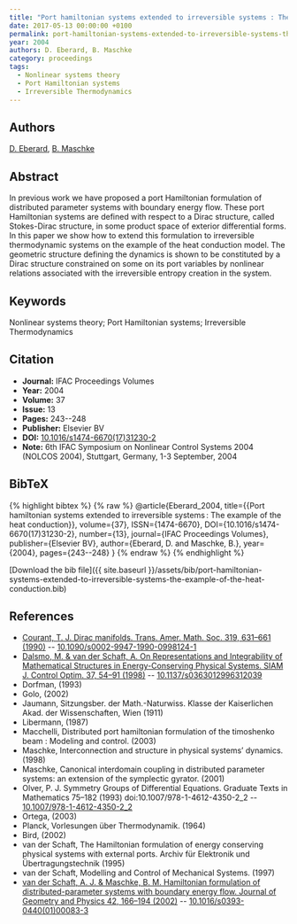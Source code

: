 ```yaml
---
title: "Port hamiltonian systems extended to irreversible systems : The example of the heat conduction"
date: 2017-05-13 00:00:00 +0100
permalink: port-hamiltonian-systems-extended-to-irreversible-systems-the-example-of-the-heat-conduction
year: 2004
authors: D. Eberard, B. Maschke
category: proceedings
tags:
  - Nonlinear systems theory
  - Port Hamiltonian systems
  - Irreversible Thermodynamics
---
```

 
## Authors
[D. Eberard](authors/damien-eberard), [B. Maschke](authors/bernhard-maschke)
 
## Abstract
In previous work we have proposed a port Hamiltonian formulation of distributed parameter systems with boundary energy flow. These port Hamiltonian systems are defined with respect to a Dirac structure, called Stokes-Dirac structure, in some product space of exterior differential forms. In this paper we show how to extend this formulation to irreversible thermodynamic systems on the example of the heat conduction model. The geometric structure defining the dynamics is shown to be constituted by a Dirac structure constrained on some on its port variables by nonlinear relations associated with the irreversible entropy creation in the system.
 
## Keywords
Nonlinear systems theory; Port Hamiltonian systems; Irreversible Thermodynamics
 
## Citation
- **Journal:** IFAC Proceedings Volumes
- **Year:** 2004
- **Volume:** 37
- **Issue:** 13
- **Pages:** 243--248
- **Publisher:** Elsevier BV
- **DOI:** [10.1016/s1474-6670(17)31230-2](https://doi.org/10.1016/s1474-6670(17)31230-2)
- **Note:** 6th IFAC Symposium on Nonlinear Control Systems 2004 (NOLCOS 2004), Stuttgart, Germany, 1-3 September, 2004
 
## BibTeX
{% highlight bibtex %}
{% raw %}
@article{Eberard_2004,
  title={{Port hamiltonian systems extended to irreversible systems : The example of the heat conduction}},
  volume={37},
  ISSN={1474-6670},
  DOI={10.1016/s1474-6670(17)31230-2},
  number={13},
  journal={IFAC Proceedings Volumes},
  publisher={Elsevier BV},
  author={Eberard, D. and Maschke, B.},
  year={2004},
  pages={243--248}
}
{% endraw %}
{% endhighlight %}
 
[Download the bib file]({{ site.baseurl }}/assets/bib/port-hamiltonian-systems-extended-to-irreversible-systems-the-example-of-the-heat-conduction.bib)
 
## References
- [Courant, T. J. Dirac manifolds. Trans. Amer. Math. Soc. 319, 631–661 (1990)](dirac-manifolds) -- [10.1090/s0002-9947-1990-0998124-1](https://doi.org/10.1090/s0002-9947-1990-0998124-1)
- [Dalsmo, M. & van der Schaft, A. On Representations and Integrability of Mathematical Structures in Energy-Conserving Physical Systems. SIAM J. Control Optim. 37, 54–91 (1998)](on-representations-and-integrability-of-mathematical-structures-in-energy-conserving-physical-systems) -- [10.1137/s0363012996312039](https://doi.org/10.1137/s0363012996312039)
- Dorfman, (1993)
- Golo, (2002)
- Jaumann, Sitzungsber. der Math.-Naturwiss. Klasse der Kaiserlichen Akad. der Wissenschaften, Wien (1911)
- Libermann, (1987)
- Macchelli, Distributed port hamiltonian formulation of the timoshenko beam : Modeling and control. (2003)
- Maschke, Interconnection and structure in physical systems’ dynamics. (1998)
- Maschke, Canonical interdomain coupling in distributed parameter systems: an extension of the symplectic gyrator. (2001)
- Olver, P. J. Symmetry Groups of Differential Equations. Graduate Texts in Mathematics 75–182 (1993) doi:10.1007/978-1-4612-4350-2_2 -- [10.1007/978-1-4612-4350-2_2](https://doi.org/10.1007/978-1-4612-4350-2_2)
- Ortega, (2003)
- Planck, Vorlesungen über Thermodynamik. (1964)
- Bird, (2002)
- van der Schaft, The Hamiltonian formulation of energy conserving physical systems with external ports. Archiv für Elektronik und Übertragungstechnik (1995)
- van der Schaft, Modelling and Control of Mechanical Systems. (1997)
- [van der Schaft, A. J. & Maschke, B. M. Hamiltonian formulation of distributed-parameter systems with boundary energy flow. Journal of Geometry and Physics 42, 166–194 (2002)](hamiltonian-formulation-of-distributed-parameter-systems-with-boundary-energy-flow) -- [10.1016/s0393-0440(01)00083-3](https://doi.org/10.1016/s0393-0440(01)00083-3)

